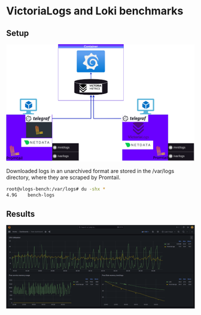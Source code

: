 # VictoriaLogs and Loki benchmarks

## Setup 

![alt text](Setup.png)

Downloaded logs in an unarchived format are stored in the /var/logs directory, where they are scraped by Promtail.

```bash
root@vlogs-bench:/var/logs# du -shx *
4.9G    bench-logs
```

## Results

![alt text](Results.png)






